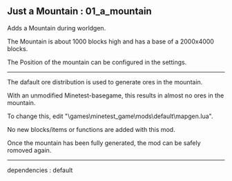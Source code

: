   Just a Mountain  :  01_a_mountain
-----

Adds a Mountain during worldgen.

The Mountain is about 1000 blocks high and has a base of a 2000x4000 blocks.

The Position of the mountain can be configured in the settings.

-----

The dafault ore distribution is used to generate ores in the mountain. 

With an unmodified Minetest-basegame, this results in almost no ores in the mountain.

To change this, edit "\games\minetest_game\mods\default\mapgen.lua".


No new blocks/items or functions are added with this mod.

Once the mountain has been fully generated, the mod can be safely romoved again.

-----

dependencies : default
